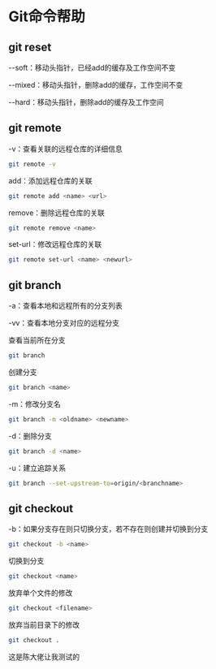 # Git命令帮助

## git reset

--soft：移动头指针，已经add的缓存及工作空间不变

--mixed：移动头指针，删除add的缓存，工作空间不变

--hard：移动头指针，删除add的缓存及工作空间

## git remote

-v：查看关联的远程仓库的详细信息
```bash
git remote -v
```

add：添加远程仓库的关联

```bash
git remote add <name> <url>
```

remove：删除远程仓库的关联

```bash
git remote remove <name>
```

set-url：修改远程仓库的关联

```bash
git remote set-url <name> <newurl>
```

## git branch

-a：查看本地和远程所有的分支列表

-vv：查看本地分支对应的远程分支

查看当前所在分支

```bash
git branch
```

创建分支

```bash
git branch <name>
```

-m：修改分支名

```bash
git branch -m <oldname> <newname>
```

-d：删除分支

```bash
git branch -d <name>
```

-u：建立追踪关系

```bash
git branch --set-upstream-to=origin/<branchname>
```

## git checkout

-b：如果分支存在则只切换分支，若不存在则创建并切换到分支

```bash
git checkout -b <name>
```

切换到分支

```bash
git checkout <name>
```

放弃单个文件的修改

```bash
git checkout <filename>
```

放弃当前目录下的修改

```bash
git checkout .
```

这是陈大佬让我测试的